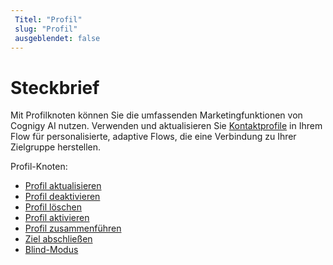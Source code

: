 ```yaml
---
 Titel: "Profil" 
 slug: "Profil" 
 ausgeblendet: false 
---
```

# Steckbrief

Mit Profilknoten können Sie die umfassenden Marketingfunktionen von Cognigy AI nutzen. Verwenden und aktualisieren Sie [Kontaktprofile]({{config.site_url}}ai/resources/manage/contact-profiles/) in Ihrem Flow für personalisierte, adaptive Flows, die eine Verbindung zu Ihrer Zielgruppe herstellen.

Profil-Knoten:
- [Profil aktualisieren](update-profile.md)            
- [Profil deaktivieren](deactivate-profile.md)        
- [Profil löschen](delete-profile.md)
- [Profil aktivieren](activate-profile.md)    
- [Profil zusammenführen](merge-profile.md)    
- [Ziel abschließen](complete-goal.md)
- [Blind-Modus](blind-mode.md)